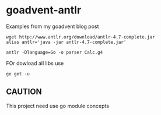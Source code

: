 # goadvent-antlr

Examples from my goadvent blog post

```shell
wget http://www.antlr.org/download/antlr-4.7-complete.jar
alias antlr='java -jar antlr-4.7-complete.jar'

antlr -Dlanguage=Go -o parser Calc.g4
```

FOr dowload all libs use
```shell
go get -u
```

## CAUTION

This project need use go module concepts 